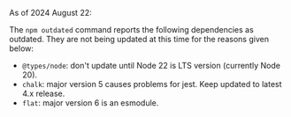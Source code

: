 As of 2024 August 22:

The `npm outdated` command reports the following dependencies as outdated.
They are not being updated at this time for the reasons given below:

- `@types/node`: don't update until Node 22 is LTS version (currently Node 20).
- `chalk`: major version 5 causes problems for jest. Keep updated to latest 4.x release.
- `flat`: major version 6 is an esmodule.
